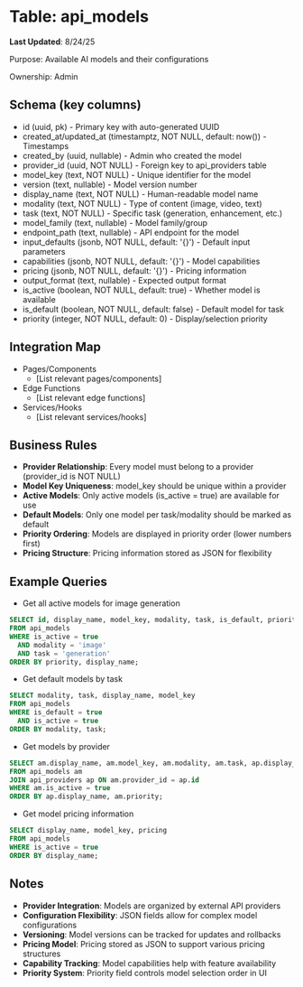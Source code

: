 # Table: api_models

**Last Updated**: 8/24/25

Purpose: Available AI models and their configurations

Ownership: Admin

## Schema (key columns)
- id (uuid, pk) - Primary key with auto-generated UUID
- created_at/updated_at (timestamptz, NOT NULL, default: now()) - Timestamps
- created_by (uuid, nullable) - Admin who created the model
- provider_id (uuid, NOT NULL) - Foreign key to api_providers table
- model_key (text, NOT NULL) - Unique identifier for the model
- version (text, nullable) - Model version number
- display_name (text, NOT NULL) - Human-readable model name
- modality (text, NOT NULL) - Type of content (image, video, text)
- task (text, NOT NULL) - Specific task (generation, enhancement, etc.)
- model_family (text, nullable) - Model family/group
- endpoint_path (text, nullable) - API endpoint for the model
- input_defaults (jsonb, NOT NULL, default: '{}') - Default input parameters
- capabilities (jsonb, NOT NULL, default: '{}') - Model capabilities
- pricing (jsonb, NOT NULL, default: '{}') - Pricing information
- output_format (text, nullable) - Expected output format
- is_active (boolean, NOT NULL, default: true) - Whether model is available
- is_default (boolean, NOT NULL, default: false) - Default model for task
- priority (integer, NOT NULL, default: 0) - Display/selection priority

## Integration Map
- Pages/Components
  - [List relevant pages/components]
- Edge Functions
  - [List relevant edge functions]
- Services/Hooks
  - [List relevant services/hooks]

## Business Rules
- **Provider Relationship**: Every model must belong to a provider (provider_id is NOT NULL)
- **Model Key Uniqueness**: model_key should be unique within a provider
- **Active Models**: Only active models (is_active = true) are available for use
- **Default Models**: Only one model per task/modality should be marked as default
- **Priority Ordering**: Models are displayed in priority order (lower numbers first)
- **Pricing Structure**: Pricing information stored as JSON for flexibility

## Example Queries
- Get all active models for image generation
```sql
SELECT id, display_name, model_key, modality, task, is_default, priority
FROM api_models 
WHERE is_active = true 
  AND modality = 'image' 
  AND task = 'generation'
ORDER BY priority, display_name;
```

- Get default models by task
```sql
SELECT modality, task, display_name, model_key
FROM api_models 
WHERE is_default = true 
  AND is_active = true
ORDER BY modality, task;
```

- Get models by provider
```sql
SELECT am.display_name, am.model_key, am.modality, am.task, ap.display_name as provider_name
FROM api_models am
JOIN api_providers ap ON am.provider_id = ap.id
WHERE am.is_active = true
ORDER BY ap.display_name, am.priority;
```

- Get model pricing information
```sql
SELECT display_name, model_key, pricing
FROM api_models 
WHERE is_active = true
ORDER BY display_name;
```

## Notes
- **Provider Integration**: Models are organized by external API providers
- **Configuration Flexibility**: JSON fields allow for complex model configurations
- **Versioning**: Model versions can be tracked for updates and rollbacks
- **Pricing Model**: Pricing stored as JSON to support various pricing structures
- **Capability Tracking**: Model capabilities help with feature availability
- **Priority System**: Priority field controls model selection order in UI
